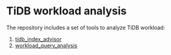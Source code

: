 # TiDB workload analysis
The repository includes a set of tools to analyze TiDB workload:
1. [tidb_index_advisor](./index_advisor/README.md)
2. [workload_query_analysis](./query_analysis/README.md)